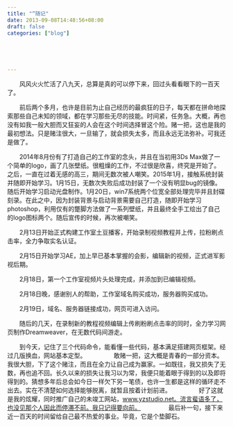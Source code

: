 ```yaml
---
title: "“随记"
date: 2013-09-08T14:48:56+08:00
draft: false
categories: ["blog"]





---
```


　　风风火火忙活了八九天，总算是真的可以停下来，回过头看看眼下的一百天了。

<!--more-->

　　前后两个多月，也许是目前为止自己经历的最疯狂的日子，每天都在拼命地探索那些自己未知的领域，都在学习那些无尽的技能。时间紧，任务急。大概，再也没有如我一般大胆而又狂妄的人会在这个时间选择冒这个险。赌一把，这也是我的最初想法。只是赌注很大，一旦输了，就会损失太多，而且永远无法弥补。可我还是做了。

　　2014年8月份有了打造自己的工作室的念头，并且在当初用3Ds Max做了一个简单的logo，画了几张壁纸。很粗燥的工作，不过很是欣喜，终究是开始了。之后，一直在过着无感的高三，期间无数次被人嘲笑。2015年1月，接触系统封装并随即开始学习。1月15日，无数次失败后成功封装了一个没有明显bug的镜像。随后开始学习启动光盘制作。1月20日，win7系统两个位宽全部处理完毕并且封碟刻录。在此之中，因为封装背景与启动背景需要自己打造，随即开始学习photoshop，利用仅有的蹩脚方法做了一系列壁纸，并且最终全手工绘出了自己的logo图标两个。随后宣传的时候，再次被嘲笑。

　　2月13日开始正式构建工作室土豆播客，开始录制视频教程并上传，拉粉刷点击率，全力争取实名认证。

　　2月15日开始学习AE，加上早已基本掌握的会影，编辑新的视频，正式进军影视后期。

　　2月18日，第一个工作室视频片头处理完成，并添加到已编辑视频。

　　2月18日晚，感谢别人的帮助，工作室域名购买成功，服务器购买成功。

　　2月19日，域名、服务器链接成功，网页可进入访问。

　　随后的几天，在录制新的教程视频编辑上传刷粉刷点击率的同时，全力学习网页制作Dreamweaver，在无数代码间游走。

　　到今天，记住了三个代码命令，能看懂一些代码，基本满足搭建网页框架。经过几版换血，网站基本定型。
　　
　　敢赌一把，这大概是青春的一部分资本。我很大胆，下了这个赌注，而且在全力让自己成为赢家。一如既往，我又损失了无数，再也追不回。长久以来的损失让我习以为常，我便只能着眼于得到的以及即将得到的。猜想多年后总会如今日一样欠下另一笔债，也许一生都是这样的循环走不出去。实在不清楚如何选择能够脱离，就暂且按着计划前进。
　　
　　好了这就是我的炫耀，同时推广自己的未竣工网站，www.yzstudio.net。流言蜚语多了，也没见那个人因此而停滞不前。我只记得要向前。
　　
　　最后补一句，接下来近一百天的时间留给自己最不热爱的事业。毕竟，它是个垫脚石。
